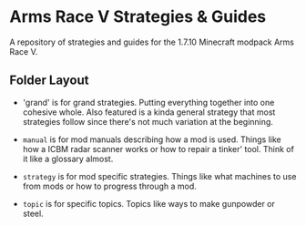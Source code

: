 # Arms Race V Strategies & Guides
A repository of strategies and guides for the 1.7.10 Minecraft modpack Arms Race
V.

## Folder Layout
   - 'grand' is for grand strategies. Putting everything together into one
   cohesive whole. Also featured is a kinda general strategy that most
   strategies follow since there's not much variation at the beginning.
   
   - `manual` is for mod manuals describing how a mod is
   used. Things like how a ICBM radar scanner works or how to repair a tinker'
   tool. Think of it like a glossary almost.

   - `strategy` is for mod specific strategies. Things like what machines to use
   from mods or how to progress through a mod.

   - `topic` is for specific topics. Topics like ways to make gunpowder or steel.
